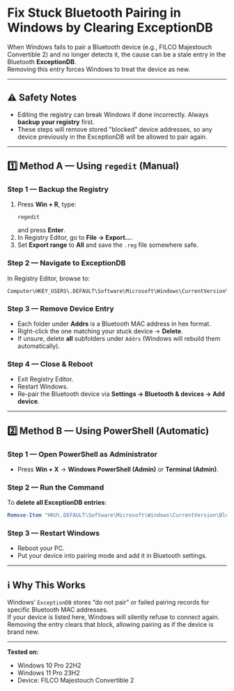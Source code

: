 # Fix Stuck Bluetooth Pairing in Windows by Clearing ExceptionDB

When Windows fails to pair a Bluetooth device (e.g., FILCO Majestouch Convertible 2) and no longer detects it, the cause can be a stale entry in the Bluetooth **ExceptionDB**.  
Removing this entry forces Windows to treat the device as new.

---

## ⚠️ Safety Notes

- Editing the registry can break Windows if done incorrectly. Always **backup your registry** first.
- These steps will remove stored "blocked" device addresses, so any device previously in the ExceptionDB will be allowed to pair again.

---

## 1️⃣ Method A — Using `regedit` (Manual)

### Step 1 — Backup the Registry
1. Press **Win + R**, type:
   ```
   regedit
   ```
   and press **Enter**.
2. In Registry Editor, go to **File → Export…**.
3. Set **Export range** to **All** and save the `.reg` file somewhere safe.

### Step 2 — Navigate to ExceptionDB
In Registry Editor, browse to:
```
Computer\HKEY_USERS\.DEFAULT\Software\Microsoft\Windows\CurrentVersion\Bluetooth\ExceptionDB\Addrs
```

### Step 3 — Remove Device Entry
- Each folder under **Addrs** is a Bluetooth MAC address in hex format.
- Right-click the one matching your stuck device → **Delete**.
- If unsure, delete **all** subfolders under `Addrs` (Windows will rebuild them automatically).

### Step 4 — Close & Reboot
- Exit Registry Editor.
- Restart Windows.
- Re-pair the Bluetooth device via **Settings → Bluetooth & devices → Add device**.

---

## 2️⃣ Method B — Using PowerShell (Automatic)

### Step 1 — Open PowerShell as Administrator
- Press **Win + X** → **Windows PowerShell (Admin)** or **Terminal (Admin)**.

### Step 2 — Run the Command
To **delete all ExceptionDB entries**:
```powershell
Remove-Item "HKU\.DEFAULT\Software\Microsoft\Windows\CurrentVersion\Bluetooth\ExceptionDB\Addrs" -Recurse -Force
```

### Step 3 — Restart Windows
- Reboot your PC.
- Put your device into pairing mode and add it in Bluetooth settings.

---

## ℹ️ Why This Works

Windows’ `ExceptionDB` stores “do not pair” or failed pairing records for specific Bluetooth MAC addresses.  
If your device is listed here, Windows will silently refuse to connect again.  
Removing the entry clears that block, allowing pairing as if the device is brand new.

---

**Tested on:**  
- Windows 10 Pro 22H2  
- Windows 11 Pro 23H2  
- Device: FILCO Majestouch Convertible 2
